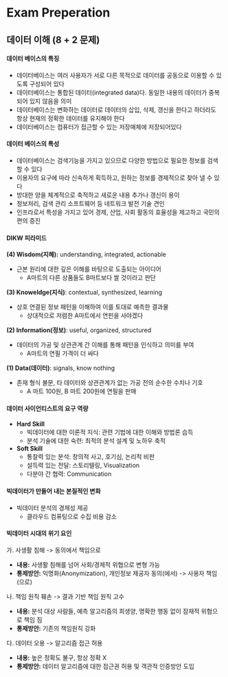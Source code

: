Exam Preperation
================

## 데이터 이해 (8 + 2 문제)

#### 데이터 베이스의 특징

  - 데이터베이스는 여러 사용자가 서로 다른 목적으로 데이터를 공동으로 이용할 수 있도록 구성되어 있다
  - 데이터베이스는 통합된 데이터(integrated data)다. 동일한 내용의 데이터가 중복되어 있지 않음을 의미
  - 데이터베이스는 변화하는 데이터로 데이터의 삽입, 삭제, 갱신을 한다고 하더라도 항상 현재의 정확한 데이터를 유지해야 한다
  - 데이터베이스는 컴퓨터가 접근할 수 있는 저장매체에 저장되어있다

#### 데이터 베이스의 특성

  - 데이터베이스는 검색기능을 가지고 있으므로 다양한 방법으로 필요한 정보를 검색할 수 있다
  - 이용자의 요구에 따라 신속하게 획득하고, 원하는 정보를 경제적으로 찾아 낼 수 있다
  - 방대한 양을 체계적으로 축적하고 새로운 내용 추가나 갱신이 용이
  - 정보처리, 검색 관리 소프트웨어 등 네트워크 발전 기술 견인
  - 인프라로서 특성을 가지고 있어 경제, 산업, 사회 활동의 효율성을 제고하고 국민의 편의 증진

#### DIKW 피라미드

**(4) Wisdom(지혜):** understanding, integrated, actionable

  - 근본 원리에 대한 깊은 이해를 바탕으로 도출되는 아이디어
      - A마트의 다른 상품들도 B마트보다 쌀 것이라고 판단

**(3) Knoweldge(지식)**: contextual, synthesized, learning

  - 상호 연결된 정보 패턴을 이해하여 이를 토대로 예측한 결과물
      - 상대적으로 저렴한 A마트에서 연핀을 사야겠다

**(2) Information(정보)**: useful, organized, structured

  - 데이터의 가공 및 상관관계 간 이해를 통해 패턴을 인식하고 의미를 부여
      - A마트의 연필 가격이 더 싸다

**(1) Data(데이터)**: signals, know nothing

  - 존재 형식 불문, 타 데이터와 상관관계가 없는 가공 전의 순수한 수치나 기호
      - A 마트 100원, B 마트 200원에 연필을 판매

#### 데이터 사이언티스트의 요구 역량

  - **Hard Skill**
      - 빅데이터에 대한 이론적 지식: 관련 기법에 대한 이해와 방법론 습득
      - 분석 기술에 대한 숙련: 최적의 분석 설계 및 노하우 축적
  - **Soft Skill**
      - 통찰력 있는 분석: 창의적 사고, 호기심, 논리적 비판
      - 설득력 있는 전달: 스토리텔링, Visualization
      - 다분야 간 협력: Communication

#### 빅데이터가 만들어 내는 본질적인 변화

  - 빅데이터 분석의 경제성 제공
      - 클라우드 컴퓨팅으로 수집 비용 감소

#### 빅데이터 시대의 위기 요인

가. 사생활 침해 -\> 동의에서 책임으로

  - **내용:** 사생활 침해를 넘어 사회/경제적 위협으로 변형 가능  
  - **통제방안:** 익명화(Anonymization), 개인정보 제공자 동의(에서) -\> 사용자 책임(으로)

나. 책임 원칙 훼손 -\> 결과 기반 책임 원칙 고수

  - **내용:** 분석 대상 사람들, 예측 알고리즘의 희생양, 명확한 행동 없이 잠재적 위협으로 책임 짐
  - **통제방안:** 기존의 책임원칙 강화

다. 데이터 오용 -\> 알고리즘 접근 허용

  - **내용:** 높은 정확도 불구, 항상 정확 X
  - **통제방안:** 데이터 알고리즘에 대한 접근권 허용 및 객관적 인증방안 도입
